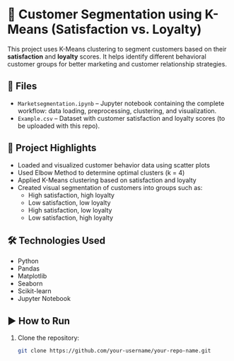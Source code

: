 # 🎯 Customer Segmentation using K-Means (Satisfaction vs. Loyalty)

This project uses K-Means clustering to segment customers based on their **satisfaction** and **loyalty** scores. It helps identify different behavioral customer groups for better marketing and customer relationship strategies.

## 📁 Files

- `Marketsegmentation.ipynb` – Jupyter notebook containing the complete workflow: data loading, preprocessing, clustering, and visualization.
- `Example.csv` – Dataset with customer satisfaction and loyalty scores (to be uploaded with this repo).

## 🚀 Project Highlights

- Loaded and visualized customer behavior data using scatter plots
- Used Elbow Method to determine optimal clusters (k = 4)
- Applied K-Means clustering based on satisfaction and loyalty
- Created visual segmentation of customers into groups such as:
  - High satisfaction, high loyalty
  - Low satisfaction, low loyalty
  - High satisfaction, low loyalty
  - Low satisfaction, high loyalty

## 🛠️ Technologies Used

- Python
- Pandas
- Matplotlib
- Seaborn
- Scikit-learn
- Jupyter Notebook

## ▶️ How to Run

1. Clone the repository:
   ```bash
   git clone https://github.com/your-username/your-repo-name.git
